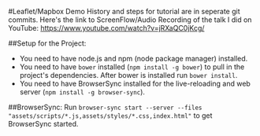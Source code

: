 #Leaflet/Mapbox Demo
History and steps for tutorial are in seperate git commits.
Here's the link to ScreenFlow/Audio Recording of the talk I did on YouTube: <https://www.youtube.com/watch?v=jRXaQC0jKcg/>

##Setup for the Project:
 - You need to have node.js and npm (node package manager) installed.
 - You need to have `bower` installed (`npm install -g bower`) to pull in the project's dependencies. After bower is installed run `bower install`.
 - You need to have BrowserSync installed for the live-reloading and web server (`npm install -g browser-sync`).

##BrowserSync:
Run `browser-sync start --server --files "assets/scripts/*.js,assets/styles/*.css,index.html"` to get BrowserSync started.

